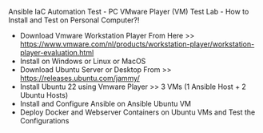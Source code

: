 Ansible IaC Automation Test - PC VMware Player (VM) Test Lab - How to Install and Test on Personal Computer?!
- Download Vmware Workstation Player From Here >> https://www.vmware.com/nl/products/workstation-player/workstation-player-evaluation.html
- Install on Windows or Linux or MacOS
- Download Ubuntu Server or Desktop From >> https://releases.ubuntu.com/jammy/
- Install Ubuntu 22 using Vmware Player >> 3 VMs (1 Ansible Host + 2 Ubuntu Hosts)
- Install and Configure Ansible on Ansible Ubuntu VM
- Deploy Docker and Webserver Containers on Ubuntu VMs and Test the Configurations
